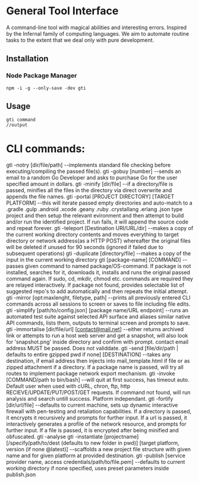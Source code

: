 # General Tool Interface

A command-line tool with magical abilities and interesting errors. Inspired by the Infernal family of computing languages. We aim to automate routine tasks to the extent that we deal only with pure development.

## Installation

### Node Package Manager
```
npm -i -g --only-save -dev gti
```

## Usage

```
gti command
//output
```

# CLI commands:

gti -notry [dir/file/path] --implements standard file checking before executing/compiling the passed file(s).
gti -gobuy [number]  --sends an email to a random Go Developer and asks to purchase Go for the user specified amount in dollars.
gti -minify [dir/file] --if a directory/file is passed, minifies all the files in the directory via direct overwrite and appends the file names.
gti -portal [PROJECT DIRECTORY] [TARGET PLATFORM]  --this will iterate passed empty directories and auto-match to a .gradle .gulp .android .xcode .geany .ruby .crystallang .erlang .json type project and then setup the relevant evironment and then attempt to build and/or run the identified project. If run fails, it will append the source code and repeat forever.
gti -teleport [Destination URI/URL/dir]  --makes a copy of the current working directory contents and moves everything to target directory or network address(as a HTTP POST) whereafter the original files will be deleted if unused for 90 seconds (ignored if failed due to subsequent operations)
gti -duplicate [directory/file]  --makes a copy of the input in the current working directory
gti [package-name] [COMMAND]  --passes given command to named package/OS-command. If package is not installed, searches for it, downloads it, installs and runs the original passed command again. If sudo, cd, mkdir, chmod etc. commands are required they are relayed interactively. If package not found, provides selectable list of suggested repo's to add automatically and then repeats the initial attempt.
gti -mirror [opt:maxlenght, filetype, path]  --prints all previously entered CLI commands across all sessions to screen or saves to file including file edits.
gti -simplify [path/to/config.json] [package name/URL endpoint]  --runs an automated test suite against selected API surface and aliases similar native API commands, lists them, outputs to terminal screen and prompts to save.
gti -immortalise [dir/file/url] [contact@mail.net]  --either returns archived link or attempts to run a host web server and get a snapshot, will also look for 'snapshot.png' inside directory and confirm with prompt. contact email address MUST be passed. Does not validdate.
gti -send [file/dir/path | defaults to entire gzipped pwd if none] [DESTINATION]  --takes any destination, if email address then injects into mail_template.html if file or as zipped attachment if a directory. If a package name is passed, will try all routes to implement package network export mechanism. 
gti -invoke [COMMAND/path to bin/bash]  --will quit at first success, has timeout auto. Default user when used with cURL, chron, ftp, http RECIEVE/UPDATE/PUT/POST/GET requests. If command not found, will run analysis and search untill success. Platform independant.
gti -fortify [dir/url/file]  --defaults to current machine, sets up dynamic interactive firewall with pen-testing and retaliation capabilities. If a directory is passed, it encrypts it recursively and prompts for further input. If a url is passed, it interactively generates a profile of the network resource, and prompts for further input. If a file is passed, it is encrypted after being minified and obfuscated.
gti -analyse
gti -instantiate [projectname] [/specify/path/to/dest (defaults to new folder in pwd)] [target platform, version (if none @latest)]   --scaffolds a new project file structure with given name and for given platform at provided destination.
gti -publish  [service provider name, access credentials/path/to/file.pem]  --defaults to current working directory if none specified, uses preset parameters inside publish.json 
